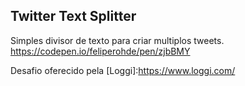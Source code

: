 ## Twitter Text Splitter

Simples divisor de texto para criar multiplos tweets.
https://codepen.io/feliperohde/pen/zjbBMY

Desafio oferecido pela [Loggi]:https://www.loggi.com/
